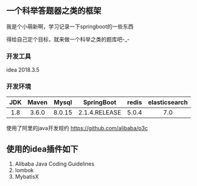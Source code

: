 ## 一个科举答题器之类的框架
我是个小萌新啊，学习记录一下springboot的一些东西

得给自己定个目标，就来做一个科举之类的题库吧-_-


### 开发工具

idea 2018.3.5

### 开发环境
|JDK|Maven|Mysql|SpringBoot|redis|elasticsearch| 
|:---:|:---:|:---:|:---:|:---:|:---:|
|1.8|3.6.0|8.0.15|2.1.4.RELEASE|5.0.4|7.0|

使用了阿里的java开发规约 https://github.com/alibaba/p3c

## 使用的idea插件如下
1. Alibaba Java Coding Guidelines
2. lombok
3. MybatisX


